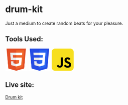 
# drum-kit

Just a medium to create random beats for your pleasure.

## Tools Used:

<p float = "left">
  <img src="./images/html.svg" width="70" height="70">
  <img src="./images/css.svg" width="70" height="70">
  <img src="./images/javaScript.svg" width="70" height="70">
</p>  

## Live site:

[Drum kit](https://riturajcode.github.io/drum-kit/)